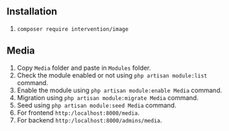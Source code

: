 ## Installation

1. `composer require intervention/image`

## Media

1. Copy `Media` folder and paste in `Modules` folder.
2. Check the module enabled or not using `php artisan module:list` command.
3. Enable the module using `php artisan module:enable Media` command.
4. Migration using `php artisan module:migrate Media` command.
5. Seed using `php artisan module:seed Media` command.
6. For frontend `http:/localhost:8000/media`.
7. For backend `http:/localhost:8000/admins/media`.
